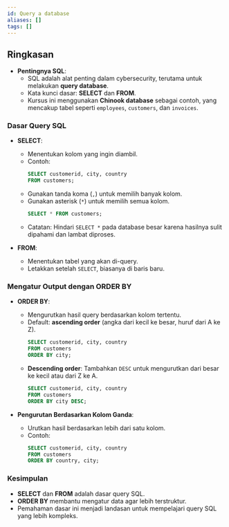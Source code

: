 ```yaml
---
id: Query a database
aliases: []
tags: []
---
```


## **Ringkasan**

- **Pentingnya SQL**:
  - SQL adalah alat penting dalam cybersecurity, terutama untuk melakukan **query database**.
  - Kata kunci dasar: **SELECT** dan **FROM**.
  - Kursus ini menggunakan **Chinook database** sebagai contoh, yang mencakup tabel seperti `employees`, `customers`, dan `invoices`.

### **Dasar Query SQL**
- **SELECT**:
  - Menentukan kolom yang ingin diambil.
  - Contoh:
    ```sql
    SELECT customerid, city, country
    FROM customers;
    ```
  - Gunakan tanda koma (`,`) untuk memilih banyak kolom.
  - Gunakan asterisk (`*`) untuk memilih semua kolom.
    ```sql
    SELECT * FROM customers;
    ```
  - Catatan: Hindari `SELECT *` pada database besar karena hasilnya sulit dipahami dan lambat diproses.

- **FROM**:
  - Menentukan tabel yang akan di-query.
  - Letakkan setelah `SELECT`, biasanya di baris baru.

### **Mengatur Output dengan ORDER BY**
- **ORDER BY**:
  - Mengurutkan hasil query berdasarkan kolom tertentu.
  - Default: **ascending order** (angka dari kecil ke besar, huruf dari A ke Z).
    ```sql
    SELECT customerid, city, country
    FROM customers
    ORDER BY city;
    ```
  - **Descending order**: Tambahkan `DESC` untuk mengurutkan dari besar ke kecil atau dari Z ke A.
    ```sql
    SELECT customerid, city, country
    FROM customers
    ORDER BY city DESC;
    ```

- **Pengurutan Berdasarkan Kolom Ganda**:
  - Urutkan hasil berdasarkan lebih dari satu kolom.
  - Contoh:
    ```sql
    SELECT customerid, city, country
    FROM customers
    ORDER BY country, city;
    ```

### **Kesimpulan**
- **SELECT** dan **FROM** adalah dasar query SQL.
- **ORDER BY** membantu mengatur data agar lebih terstruktur.
- Pemahaman dasar ini menjadi landasan untuk mempelajari query SQL yang lebih kompleks.
